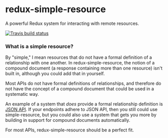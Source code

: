 # redux-simple-resource

A powerful Redux system for interacting with remote resources.

[![Travis build status](http://img.shields.io/travis/jmeas/redux-simple-resource.svg?style=flat)](https://travis-ci.org/jmeas/redux-simple-resource)

### What is a simple resource?

By "simple," I mean resources that do not have a formal definition of a
relationship with one another. In redux-simple-resource, the notion of a
compound document (a response containing more than one resource) isn't built in,
although you could add that in yourself.

Most APIs do not have formal definitions of relationships, and therefore do not
have the concept of a compound document that could be used in a systematic way.

An example of a system that _does_ provide a formal relationship definition is
[JSON API]((http://jsonapi.org/)). If your endpoints adhere to JSON API, then
you still could use simple-resource, but you could also use a system that gets
you more by building in support for compound documents automatically.

For most APIs, redux-simple-resource should be a perfect fit.
